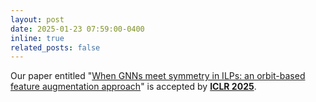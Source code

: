 ```yaml
---
layout: post
date: 2025-01-23 07:59:00-0400
inline: true
related_posts: false
---
```


Our paper entitled "[When GNNs meet symmetry in ILPs: an orbit-based feature augmentation approach](https://arxiv.org/abs/2501.14211)" is accepted by **[ICLR 2025](https://iclr.cc/Conferences/2025)**.
